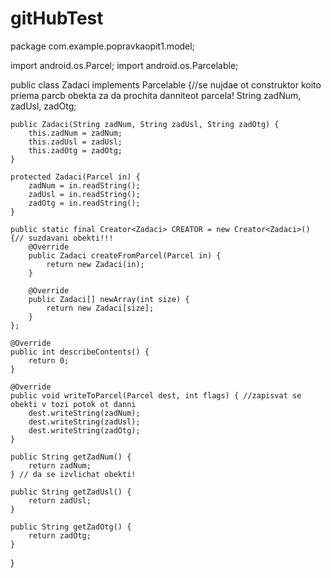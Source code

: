 # gitHubTest
package com.example.popravkaopit1.model;

import android.os.Parcel;
import android.os.Parcelable;

public class Zadaci implements Parcelable {//se nujdae ot construktor koito priema parcb obekta za da prochita danniteot parcela!
    String zadNum, zadUsl, zadOtg;

    public Zadaci(String zadNum, String zadUsl, String zadOtg) {
        this.zadNum = zadNum;
        this.zadUsl = zadUsl;
        this.zadOtg = zadOtg;
    }

    protected Zadaci(Parcel in) {
        zadNum = in.readString();
        zadUsl = in.readString();
        zadOtg = in.readString();
    }

    public static final Creator<Zadaci> CREATOR = new Creator<Zadaci>() {// suzdavani obekti!!!
        @Override
        public Zadaci createFromParcel(Parcel in) {
            return new Zadaci(in);
        }

        @Override
        public Zadaci[] newArray(int size) {
            return new Zadaci[size];
        }
    };

    @Override
    public int describeContents() {
        return 0;
    }

    @Override
    public void writeToParcel(Parcel dest, int flags) { //zapisvat se obekti v tozi potok ot danni
        dest.writeString(zadNum);
        dest.writeString(zadUsl);
        dest.writeString(zadOtg);
    }

    public String getZadNum() {
        return zadNum;
    } // da se izvlichat obekti!

    public String getZadUsl() {
        return zadUsl;
    }

    public String getZadOtg() {
        return zadOtg;
    }
}
